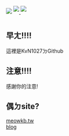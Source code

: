 ![](https://i.imgur.com/1zxQ5yA.gif)
<a href="https://github.com/KvN1027">
  <img align="center" src="https://github-readme-stats.vercel.app/api?username=KvN1027&theme=buefy&show_icons=true&border_radius=10%&line_height=27" style="margin-bottom: 20px;"/>
</a>
<a href="https://github.com/KvN1027">
  <img align="center" src="https://github-readme-stats.vercel.app/api/top-langs/?username=KvN1027&theme=buefy&border_radius=10%&langs_count=3" style="max-width: 100%;margin-bottom: 20px;"/>
</a>

## 早ㄤ!!!!
這裡是KvN1027ㄉGithub
## 注意!!!!
感謝你的注意!
## 偶ㄉsite?
[meowkb.tw](https://meowkb.tw) <br>
[blog](https://blog.meowkb.tw)
